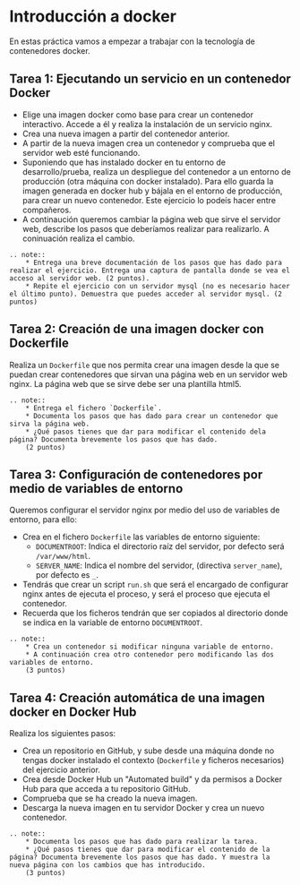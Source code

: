 # Introducción a docker

En estas práctica vamos a empezar a trabajar con la tecnología de contenedores docker.

## Tarea 1: Ejecutando un servicio en un contenedor Docker

* Elige una imagen docker como base para crear un contenedor interactivo. Accede a él y realiza la instalación de un servicio nginx. 
* Crea una nueva imagen a partir del contenedor anterior.
* A partir de la nueva imagen crea un contenedor y comprueba que el servidor web esté funcionando.
* Suponiendo que has instalado docker en tu entorno de desarrollo/prueba, realiza un despliegue del contenedor a un entorno de producción (otra máquina con docker instalado). Para ello guarda la imagen generada en docker hub y bájala en el entorno de producción, para crear un nuevo contenedor. Este ejercicio lo podeís hacer entre compañeros.
* A continaución queremos cambiar la página web que sirve el servidor web, describe los pasos que deberíamos realizar para realizarlo. A coninuación realiza el cambio.

```eval_rst
.. note:: 
	* Entrega una breve documentación de los pasos que has dado para realizar el ejercicio. Entrega una captura de pantalla donde se vea el acceso al servidor web. (2 puntos).
	* Repite el ejercicio con un servidor mysql (no es necesario hacer el último punto). Demuestra que puedes acceder al servidor mysql. (2 puntos)
```

## Tarea 2: Creación de una imagen docker con Dockerfile

Realiza un `Dockerfile` que nos permita crear una imagen desde la que se puedan crear contenedores que sirvan una página web en un servidor web nginx. La página web que se sirve debe ser una plantilla html5.

```eval_rst
.. note:: 
	* Entrega el fichero `Dockerfile`.
	* Documenta los pasos que has dado para crear un contenedor que sirva la página web.
	* ¿Qué pasos tienes que dar para modificar el contenido dela página? Documenta brevemente los pasos que has dado.
	(2 puntos)
```

## Tarea 3: Configuración de contenedores por medio de variables de entorno

Queremos configurar el servidor nginx por medio del uso de variables de entorno, para ello:

* Crea en el fichero `Dockerfile` las variables de entorno siguiente:
	* `DOCUMENTROOT`: Indica el directorio raíz del servidor, por defecto será `/var/www/html`.
	* `SERVER_NAME`: Indica el nombre del servidor, (directiva `server_name`), por defecto es `_`.
* Tendrás que crear un script `run.sh` que será el encargado de configurar nginx antes de ejecuta el proceso, y será el proceso que ejecuta el contenedor.
* Recuerda que los ficheros tendrán que ser copiados al directorio donde se indica en la variable de entorno `DOCUMENTROOT`.

```eval_rst
.. note:: 
	* Crea un contenedor si modificar ninguna variable de entorno. 
	* A continuación crea otro contenedor pero modificando las dos variables de entorno.
	(3 puntos)
```


## Tarea 4: Creación automática de una imagen docker en Docker Hub

Realiza los siguientes pasos:

* Crea un repositorio en GitHub, y sube desde una máquina donde no tengas docker instalado el contexto (`Dockerfile` y ficheros necesarios) del ejercicio anterior.
* Crea desde Docker Hub un "Automated build" y da permisos a Docker Hub para que acceda a tu repositorio GitHub.
* Comprueba que se ha creado la nueva imagen.
* Descarga la nueva imagen en tu servidor Docker y crea un nuevo contenedor.

```eval_rst
.. note:: 
	* Documenta los pasos que has dado para realizar la tarea.
	* ¿Qué pasos tienes que dar para modificar el contenido de la página? Documenta brevemente los pasos que has dado. Y muestra la nueva página con los cambios que has introducido.
	(3 puntos)
```

